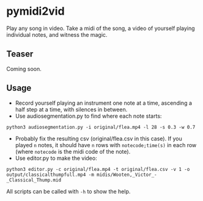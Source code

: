 # pymidi2vid

Play any song in video. Take a midi of the song, a video of yourself playing individual notes, and witness the magic.

## Teaser
Coming soon.

## Usage
- Record yourself playing an instrument one note at a time, ascending a half step at a time, with silences in between.
- Use audiosegmentation.py to find where each note starts:
```
python3 audiosegmentation.py -i original/flea.mp4 -l 28 -s 0.3 -w 0.7
```
- Probably fix the resulting csv (original/flea.csv in this case). If you played ```n``` notes, it should have ```n``` rows with ```notecode;time(s)``` in each row (where ```notecode``` is the midi code of the note).
- Use editor.py to make the video: 
```
python3 editor.py -c original/flea.mp4 -t original/flea.csv -v 1 -o output/classicalthumpfull.mp4 -m midis/Wooten,_Victor_-_Classical_Thump.mid
```

All scripts can be called with ```-h``` to show the help.
